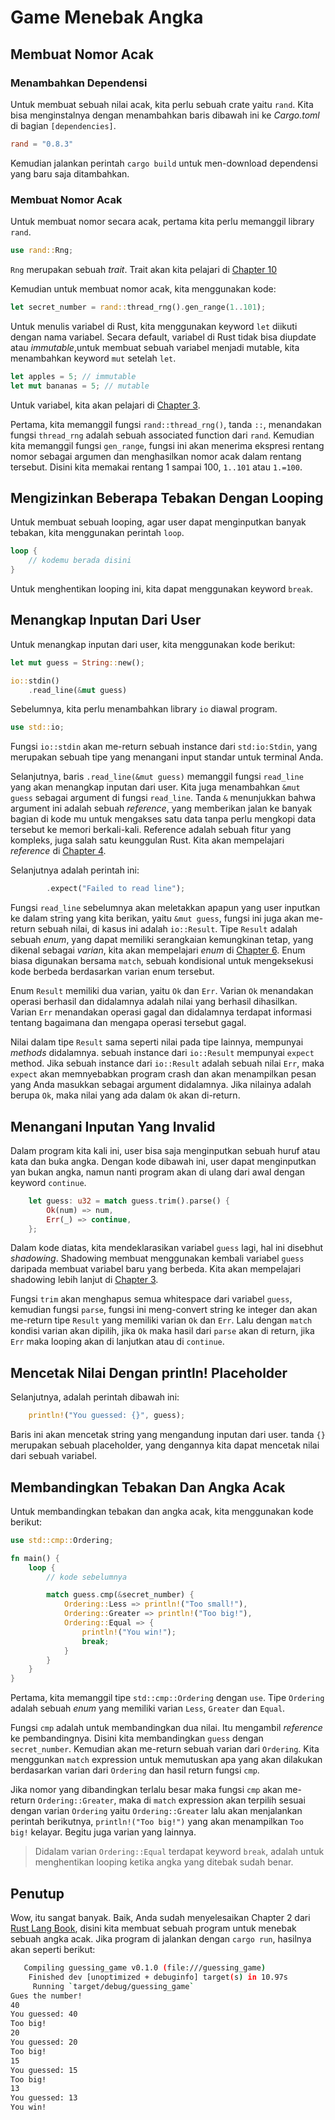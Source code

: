 # Game Menebak Angka

## Membuat Nomor Acak

### Menambahkan Dependensi

Untuk membuat sebuah nilai acak, kita perlu sebuah crate yaitu `rand`. Kita bisa menginstalnya dengan menambahkan baris dibawah ini ke *Cargo.toml* di bagian `[dependencies]`.

```toml
rand = "0.8.3"
```

Kemudian jalankan perintah `cargo build` untuk men-download dependensi yang baru saja ditambahkan.

### Membuat Nomor Acak

Untuk membuat nomor secara acak, pertama kita perlu memanggil library `rand`.

```rust
use rand::Rng;
```

`Rng` merupakan sebuah *trait*. Trait akan kita pelajari di [Chapter 10](../generic_types_traits_and_lifetimes)

Kemudian untuk membuat nomor acak, kita menggunakan kode:

```rust
let secret_number = rand::thread_rng().gen_range(1..101);
```

Untuk menulis variabel di Rust, kita menggunakan keyword `let` diikuti dengan nama variabel. Secara default, variabel di Rust tidak bisa diupdate atau *immutable*,untuk membuat sebuah variabel menjadi mutable, kita menambahkan keyword `mut` setelah `let`.

```rust
let apples = 5; // immutable
let mut bananas = 5; // mutable
```
Untuk variabel, kita akan pelajari di [Chapter 3][chapter3].

Pertama, kita memanggil fungsi `rand::thread_rng()`, tanda `::`, menandakan fungsi `thread_rng` adalah sebuah associated function dari `rand`. Kemudian kita memanggil fungsi `gen_range`, fungsi ini akan menerima ekspresi rentang nomor sebagai argumen dan menghasilkan nomor acak dalam rentang tersebut. Disini kita memakai rentang 1 sampai 100, `1..101` atau `1.=100`.

## Mengizinkan Beberapa Tebakan Dengan Looping

Untuk membuat sebuah looping, agar user dapat menginputkan banyak tebakan, kita menggunakan perintah `loop`.

```rust
loop {
    // kodemu berada disini
}
```

Untuk menghentikan looping ini, kita dapat menggunakan keyword `break`.

## Menangkap Inputan Dari User

Untuk menangkap inputan dari user, kita menggunakan kode berikut:

```rust
let mut guess = String::new();

io::stdin()
    .read_line(&mut guess)
```

Sebelumnya, kita perlu menambahkan library `io` diawal program.

```rust
use std::io;
```

Fungsi `io::stdin` akan me-return sebuah instance dari `std:io:Stdin`, yang merupakan sebuah tipe yang menangani input standar untuk terminal Anda.

Selanjutnya, baris `.read_line(&mut guess)` memanggil fungsi `read_line` yang akan menangkap inputan dari user. Kita juga menambahkan `&mut guess` sebagai argument di fungsi `read_line`. Tanda `&` menunjukkan bahwa argument ini adalah sebuah *reference*, yang memberikan jalan ke banyak bagian di kode mu untuk mengakses satu data tanpa perlu mengkopi data tersebut ke memori berkali-kali. Reference adalah sebuah fitur yang kompleks, juga salah satu keunggulan Rust. Kita akan mempelajari *reference* di [Chapter 4](../04_understanding_ownership).

Selanjutnya adalah perintah ini:

```rust
        .expect("Failed to read line");
```

Fungsi `read_line` sebelumnya akan meletakkan apapun yang user inputkan ke dalam string yang kita berikan, yaitu `&mut guess`, fungsi ini juga akan me-return sebuah nilai, di kasus ini adalah `io::Result`. Tipe `Result` adalah sebuah *enum*, yang dapat memiliki serangkaian kemungkinan tetap, yang dikenal sebagai *varian*, kita akan mempelajari *enum* di [Chapter 6](../06_enums_and_pattern_matching). Enum biasa digunakan bersama `match`, sebuah kondisional untuk mengeksekusi kode berbeda berdasarkan varian enum tersebut.

Enum `Result` memiliki dua varian, yaitu `Ok` dan `Err`. Varian `Ok` menandakan operasi berhasil dan didalamnya adalah nilai yang berhasil dihasilkan. Varian `Err` menandakan operasi gagal dan didalamnya terdapat informasi tentang bagaimana dan mengapa operasi tersebut gagal.

Nilai dalam tipe `Result` sama seperti nilai pada tipe lainnya, mempunyai *methods* didalamnya. sebuah instance dari `io::Result` mempunyai `expect` method. Jika sebuah instance dari `io::Result` adalah sebuah nilai `Err`, maka `expect` akan memnyebabkan program crash dan akan menampilkan pesan yang Anda masukkan sebagai argument didalamnya. Jika nilainya adalah berupa `Ok`, maka nilai yang ada dalam `Ok` akan di-return.

## Menangani Inputan Yang Invalid

Dalam program kita kali ini, user bisa saja menginputkan sebuah huruf atau kata dan buka angka. Dengan kode dibawah ini, user dapat menginputkan yan bukan angka, namun nanti program akan di ulang dari awal dengan keyword `continue`.

```rust
    let guess: u32 = match guess.trim().parse() { 
        Ok(num) => num,
        Err(_) => continue,
    };
```

Dalam kode diatas, kita mendeklarasikan variabel `guess` lagi, hal ini disebhut *shadowing*. Shadowing membuat menggunakan kembali variabel `guess` daripada membuat variabel baru yang berbeda. Kita akan mempelajari shadowing lebih lanjut di [Chapter 3][chapter3].

Fungsi `trim` akan menghapus semua whitespace dari variabel `guess`, kemudian fungsi `parse`, fungsi ini meng-convert string ke integer dan akan me-return tipe `Result` yang memiliki varian `Ok` dan `Err`. Lalu dengan `match` kondisi varian akan dipilih, jika `Ok` maka hasil dari `parse` akan di return, jika `Err` maka looping akan di lanjutkan atau di `continue`.

## Mencetak Nilai Dengan println! Placeholder

Selanjutnya, adalah perintah dibawah ini:

```rust
    println!("You guessed: {}", guess);
```

Baris ini akan mencetak string yang mengandung inputan dari user. tanda `{}` merupakan sebuah placeholder, yang dengannya kita dapat mencetak nilai dari sebuah variabel.

## Membandingkan Tebakan Dan Angka Acak

Untuk membandingkan tebakan dan angka acak, kita menggunakan kode berikut:

```rust
use std::cmp::Ordering;

fn main() {
    loop {
        // kode sebelumnya

        match guess.cmp(&secret_number) {
            Ordering::Less => println!("Too small!"),
            Ordering::Greater => println!("Too big!"),
            Ordering::Equal => {
                println!("You win!");
                break;
            }
        }
    }
}
```

Pertama, kita memanggil tipe `std::cmp::Ordering` dengan `use`. Tipe `Ordering` adalah sebuah *enum* yang memiliki varian `Less`, `Greater` dan `Equal`.

Fungsi `cmp` adalah untuk membandingkan dua nilai. Itu mengambil *reference* ke pembandingnya. Disini kita membandingkan `guess` dengan `secret_number`. Kemudian akan me-return sebuah varian dari `Ordering`. Kita menggunkan `match` expression untuk memutuskan apa yang akan dilakukan berdasarkan varian dari `Ordering` dan hasil return fungsi `cmp`.

Jika nomor yang dibandingkan terlalu besar maka fungsi `cmp` akan me-return `Ordering::Greater`, maka di `match` expression akan terpilih sesuai dengan varian `Ordering` yaitu `Ordering::Greater` lalu akan menjalankan perintah berikutnya, `println!("Too big!")` yang akan menampilkan `Too big!` kelayar. Begitu juga varian yang lainnya.

> Didalam varian `Ordering::Equal` terdapat keyword `break`, adalah untuk menghentikan looping ketika angka yang ditebak sudah benar.

## Penutup

Wow, itu sangat banyak. Baik, Anda sudah menyelesaikan Chapter 2 dari [Rust Lang Book](https://doc.rust-lang.org/stable/book/), disini kita membuat sebuah program untuk menebak sebuah angka acak. Jika program di jalankan dengan `cargo run`, hasilnya akan seperti berikut:

```bash
   Compiling guessing_game v0.1.0 (file:///guessing_game)
    Finished dev [unoptimized + debuginfo] target(s) in 10.97s
     Running `target/debug/guessing_game`
Gues the number!
40
You guessed: 40
Too big!
20
You guessed: 20
Too big!
15
You guessed: 15
Too big!
13
You guessed: 13
You win!
```

[chapter3]: ../03_common_programming_concepts
